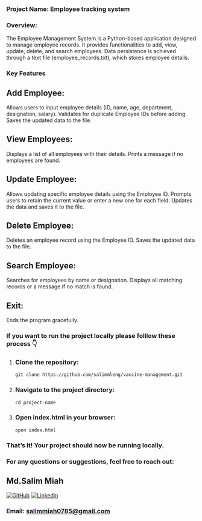 ### Project Name: Employee tracking system

### Overview:
The Employee Management System is a Python-based application designed to manage employee records. It provides functionalities to add, view, update, delete, and search employees. Data persistence is achieved through a text file (employee_records.txt), which stores employee details.


### Key Features

## Add Employee:
Allows users to input employee details (ID, name, age, department, designation, salary).
Validates for duplicate Employee IDs before adding.
Saves the updated data to the file.

## View Employees:
Displays a list of all employees with their details.
Prints a message if no employees are found.
    
## Update Employee:
Allows updating specific employee details using the Employee ID.
Prompts users to retain the current value or enter a new one for each field.
Updates the data and saves it to the file.

## Delete Employee:
Deletes an employee record using the Employee ID.
Saves the updated data to the file.

## Search Employee:
Searches for employees by name or designation.
Displays all matching records or a message if no match is found.

## Exit:
Ends the program gracefully.

### If you want to run the project locally please folllow these process 👇 

1. ### Clone the repository:
       git clone https://github.com/salimmleng/vaccine-management.git
2. ### Navigate to the project directory:
       cd project-name
3. ### Open index.html in your browser:
       open index.html
 ### That’s it! Your project should now be running locally.

### For any questions or suggestions, feel free to reach out:
## Md.Salim Miah
[![GitHub](https://img.shields.io/badge/GitHub-%2312100E.svg?logo=github&logoColor=white)](https://github.com/salimmleng)
[![LinkedIn](https://img.shields.io/badge/LinkedIn-%230077B5.svg?logo=linkedin&logoColor=white)](https://www.linkedin.com/in/salim-hossaian/)
### Email: salimmiah0785@gmail.com
